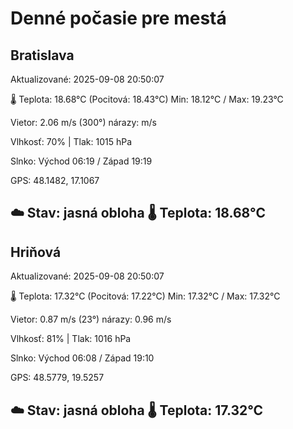﻿# Denné počasie pre mestá

## Bratislava
Aktualizované: 2025-09-08 20:50:07

🌡️ Teplota: 18.68°C 
(Pocitová: 18.43°C)
Min: 18.12°C / Max: 19.23°C

Vietor: 2.06 m/s    (300°) 
nárazy:  m/s

Vlhkosť: 70% | Tlak: 1015 hPa

Slnko: Východ 06:19 / Západ 19:19

GPS: 48.1482, 17.1067

☁️ Stav: jasná obloha        🌡️ Teplota: 18.68°C
---

## Hriňová
Aktualizované: 2025-09-08 20:50:07

🌡️ Teplota: 17.32°C 
(Pocitová: 17.22°C)
Min: 17.32°C / Max: 17.32°C

Vietor: 0.87 m/s (23°)
nárazy: 0.96 m/s

Vlhkosť: 81% | Tlak: 1016 hPa

Slnko: Východ 06:08 / Západ 19:10

GPS: 48.5779, 19.5257

☁️ Stav: jasná obloha        🌡️ Teplota: 17.32°C
---
